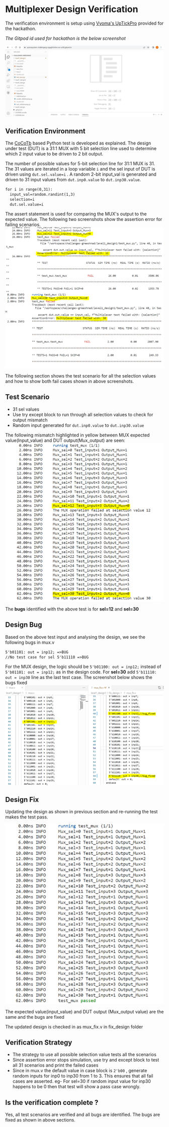 # Multiplexer Design Verification

The verification environment is setup using [Vyoma's UpTickPro](https://vyomasystems.com) provided for the hackathon.

*The Gitpod id used for hackathon is the below screenshot*

![](https://github.com/vyomasystems-lab/challenges-greeshnad/blob/master/level1_design1/mux_ss/gitpod_ss.PNG)

## Verification Environment

The [CoCoTb](https://www.cocotb.org/) based Python test is developed as explained. The design under test (DUT) is a 31:1 MUX with 5 bit selection line used to determine
which 2 input value to be driven to 2 bit output.

The number of possible values for 5-bit selection line for 31:1 MUX is 31. The 31 values are iterated in a loop variable ``i`` and the sel input of DUT is driven using ``dut.sel.value=i``
. A random 2-bit input_val is generated and driven to 31 input values from ``dut.inp0.value`` to ``dut.inp30.value``.
```
for i in range(0,31):
  input_val=random.randint(1,3)
  selection=i
  dut.sel.value=i 
```
The assert statement is used for comparing the MUX's output to the expected value.
The following two screenshots show the assertion error for failing scenarios.
![](https://github.com/vyomasystems-lab/challenges-greeshnad/blob/master/level1_design1/mux_ss/mux_fail_sel12.PNG)
![](https://github.com/vyomasystems-lab/challenges-greeshnad/blob/master/level1_design1/mux_ss/mux_fail_sel30.PNG)

The following section shows the test scenario for all the selection values and how to show both fail cases shown in above screenshots.
## Test Scenario 
- 31 sel values
- Use try except block to run through all selection values to check for output mismatch
- Random input generated for ``dut.inp0.value`` to ``dut.inp30.value``

The following mismatch highlighted in yellow between MUX expected value(Input_value) and DUT output(Mux_output) are seen:
![](https://github.com/vyomasystems-lab/challenges-greeshnad/blob/master/level1_design1/mux_ss/mux_fail_allcases.PNG)

The **bugs** identified with the above test is for **sel=12** and **sel=30**

## Design Bug
Based on the above test input and analysing the design, we see the following bugs in mux.v

```
5'b01101: out = inp12; =>BUG
//No test case for sel 5'b11110 =>BUG
```
For the MUX design, the logic should be ``5'b01100: out = inp12;`` instead of ``5'b01101: out = inp12;`` as in the design code.
For **sel=30** add ``5'b11110: out = inp30`` line as the last test case. 
The screenshot below shows the bugs fixed
![](https://github.com/vyomasystems-lab/challenges-greeshnad/blob/master/level1_design1/mux_ss/mux_fix.PNG)

## Design Fix
Updating the design as shown in previous section and re-running the test makes the test pass.

![](https://github.com/vyomasystems-lab/challenges-greeshnad/blob/master/level1_design1/mux_ss/mux_pass.PNG)

The expected value(input_value) and DUT output (Mux_output value) are the same and the bugs are fixed

The updated design is checked in as mux_fix.v in fix_design folder

## Verification Strategy

- The strategy to use all possible selection value tests all the scenarios
- Since assertion error stops simulation, use try and except block to test all 31 scenarios and print the failed cases
- Since in mux.v the default value in case block is ``2'b00`` , generate random inputs for inp0 to inp30 from 1 to 3. This ensures that all fail cases are asserted.
eg- For sel=30 if random input value for inp30 happens to be 0 then that test will show a pass case wrongly.

## Is the verification complete ?
Yes, all test scenarios are verified and all bugs are identified. The bugs are fixed as shown in above sections.
